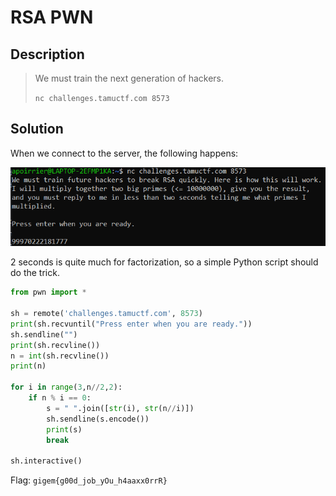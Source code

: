 # RSA PWN

## Description

> We must train the next generation of hackers.
>
> `nc challenges.tamuctf.com 8573`

## Solution

When we connect to the server, the following happens:

![rsapwn](../images/rsapwn.png)

2 seconds is quite much for factorization, so a simple Python script should do the trick.

```python
from pwn import *

sh = remote('challenges.tamuctf.com', 8573)
print(sh.recvuntil("Press enter when you are ready."))
sh.sendline("")
print(sh.recvline())
n = int(sh.recvline())
print(n)

for i in range(3,n//2,2):
    if n % i == 0:
        s = " ".join([str(i), str(n//i)])
        sh.sendline(s.encode())
        print(s)
        break

sh.interactive()
```

Flag: `gigem{g00d_job_yOu_h4aaxx0rrR}`